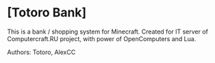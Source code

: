 # [Totoro Bank]
This is a bank / shopping system for Minecraft.
Created for IT server of Computercraft.RU project, with power of OpenComputers and Lua.

Authors: Totoro, AlexCC
